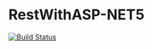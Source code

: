 # RestWithASP-NET5

[![Build Status](https://travis-ci.com/liciomachado/RestWithASP-NET5.svg?branch=main)](https://travis-ci.com/liciomachado/RestWithASP-NET5)